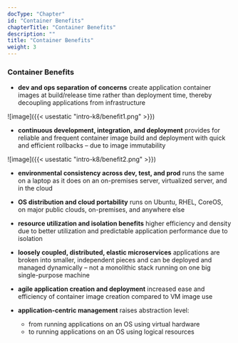 ```yaml
---
docType: "Chapter"
id: "Container Benefits"
chapterTitle: "Container Benefits"
description: ""
title: "Container Benefits"
weight: 3
---
```


### **Container Benefits**

- **dev and ops separation of concerns** create application container images at build/release time rather than deployment time, thereby decoupling applications from infrastructure

![image]({{< usestatic "intro-k8/benefit1.png" >}})

- **continuous development, integration, and deployment** provides for reliable and frequent container image build and deployment with quick and efficient rollbacks – due to image immutability

![image]({{< usestatic "intro-k8/benefit2.png" >}})

- **environmental consistency across dev, test, and prod** runs the same on a laptop as it does on an on-premises server, virtualized server, and in the cloud

- **OS distribution and cloud portability** runs on Ubuntu, RHEL, CoreOS, on major public clouds, on-premises, and anywhere else

- **resource utilization and isolation benefits** higher efficiency and density due to better utilization and predictable application performance due to isolation

- **loosely coupled, distributed, elastic microservices** applications are broken into smaller, independent pieces and can be deployed and managed dynamically – not a monolithic stack running on one big single-purpose machine

- **agile application creation and deployment** increased ease and efficiency of container image creation compared to VM image use

- **application-centric management** raises abstraction level:
    - from running applications on an OS using virtual hardware
    - to running applications on an OS using logical resources